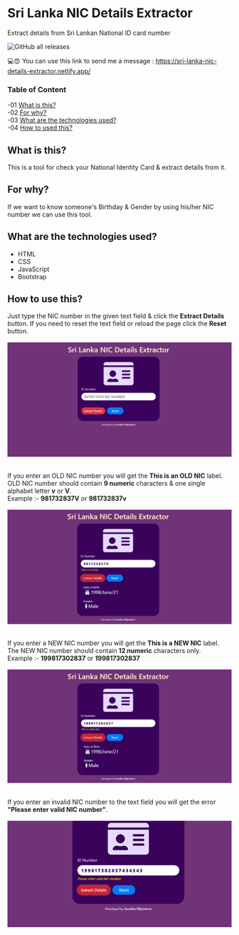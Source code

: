 # Sri Lanka NIC Details Extractor
Extract details from Sri Lankan National ID card number

<img alt="GitHub all releases" src="https://img.shields.io/github/downloads/samithawijesekara/Sri-Lanka-NIC-Details-Extractor/total?color=12">

💻😍 You can use this link to send me a message : https://sri-lanka-nic-details-extractor.netlify.app/

### Table of Content
-01 [What is this?](#What)</br>
-02 [For why?](#why)</br>
-03 [What are the technologies used?](#technologies)</br>
-04 [How to used this?](#How)</br>


## What is this?<a name="What"/>
This is a tool for check your National Identity Card & extract details from it.<br>

## For why?<a name="why"/>
If we want to know someone's Birthday & Gender by using his/her NIC number we can use this tool.<br>

## What are the technologies used?<a name="technologies"/>
- HTML
- CSS
- JavaScript
- Bootstrap

## How to use this?<a name="How"/>

Just type the NIC number in the given text field & click the **Extract Details** button. If you need to reset the text field or reload the page click the **Reset** button.<br><br>
<img src="img/a.PNG"><br><br>

If you enter an OLD NIC number you will get the **This is an OLD NIC** label. OLD NIC number should contain **9 numeric** characters & one single alphabet letter **v** or **V**.<br>
Example :- **981732837V** or **981732837v**
<br><br>
<img src="img/b.PNG"><br><br>

If you enter a NEW NIC number you will get the **This is a NEW NIC** label. The NEW NIC number should contain **12 numeric** characters only.<br>
Example :- **199817302837** or **199817302837**
<br><br>
<img src="img/c.PNG"><br><br>

If you enter an invalid NIC number to the text field you will get the error **"Please enter valid NIC number"**.<br><br>
<img src="img/d.PNG"><br><br>



